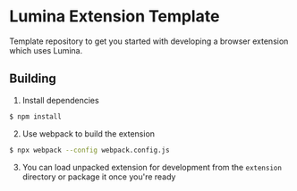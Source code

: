 # Lumina Extension Template
Template repository to get you started with developing a browser extension which uses Lumina.

## Building 

1. Install dependencies 
```bash
$ npm install
```

2. Use webpack to build the extension
```bash
$ npx webpack --config webpack.config.js
```

3. You can load unpacked extension for development from the `extension` directory or package it once you're ready
